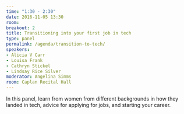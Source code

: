 ```yaml
---
time: "1:30 - 2:30"
date: 2016-11-05 13:30
room:
breakout: 2
title: Transitioning into your first job in tech
type: panel
permalink: /agenda/transition-to-tech/
speakers:
- Alicia V Carr
- Louisa Frank
- Cathryn Stickel
- Lindsay Rice Silver
moderator: Angelina Simms
room: Caplan Recital Hall
---
```


In this panel, learn from women from different backgrounds in how they landed in tech, advice for applying for jobs, and starting your career.